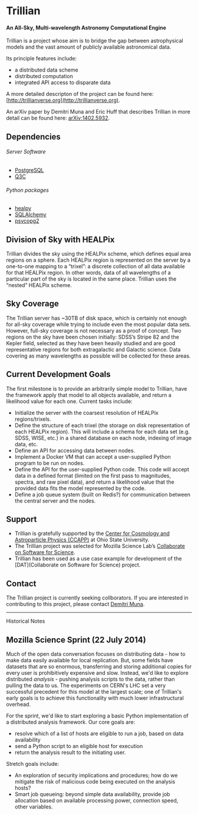 Trillian
========
#### An All-Sky, Multi-wavelength Astronomy Computational Engine

Trillian is a project whose aim is to bridge the gap between astrophysical models and the vast amount of publicly available astronomical data. 

Its principle features include:

 * a distributed data scheme
 * distributed computation
 * integrated API access to disparate data

A more detailed descripton of the project can be found here: [http://trillianverse.org](http://trillianverse.org).

An arXiv paper by Demitri Muna and Eric Huff that describes Trillian in more detail can be found here: [arXiv:1402.5932](http://arxiv.org/abs/1402.5932).

Dependencies
------------
###### Server Software
 * [PostgreSQL](http://postgresql.org)
 * [Q3C](https://code.google.com/p/q3c/)

###### Python packages

 * [healpy](https://pypi.python.org/pypi/healpy/1.8.4)
 * [SQLAlchemy](http://sqlalchemy.org)
 * [psycopg2](https://pypi.python.org/pypi/psycopg2/2.5.4)

## Division of Sky with HEALPix

Trillian divides the sky using the HEALPix scheme, which defines equal area regions on a sphere. Each HEALPix region is represented on the server by a one-to-one mapping to a “trixel”: a discrete collection of all data available for that HEALPix region. In other words, data of all wavelengths of a particular part of the sky is located in the same place. Trillian uses the “nested” HEALPix scheme.

## Sky Coverage

The Trillian server has ~30TB of disk space, which is certainly not enough for all-sky coverage while trying to include even the most popular data sets. However, full-sky coverage is not necessary as a proof of concept. Two regions on the sky have been chosen initially: SDSS’s Stripe 82 and the Kepler field, selected as they have been heavily studied and are good representative regions for both extragalactic and Galactic science. Data covering as many wavelengths as possible will be collected for these areas.

## Current Development Goals

The first milestone is to provide an arbitrarily simple model to Trillian, have the framework apply that model to all objects available, and return a likelihood value for each one. Current tasks include:

 - Initialize the server with the coarsest resolution of HEALPix regions/trixels.
 - Define the structure of each trixel (the storage on disk representation of each HEALPix region). This will include a schema for each data set (e.g. SDSS, WISE, etc.) in a shared database on each node, indexing of image data, etc.
 - Define an API for accessing data between nodes.
 - Implement a Docker VM that can accept a user-supplied Python program to be run on nodes.
 - Define the API for the user-supplied Python code. This code will accept data in a defined format (limited on the first pass to magnitudes, spectra, and raw pixel data), and return a likelihood value that the provided data fits the model represented by the code.
 - Define a job queue system (built on Redis?) for communication between the central server and the nodes.

## Support

 * Trillian is gratefully supported by the [Center for Cosmology and Astroparticle Physics (CCAPP)](http://ccapp.osu.edu) at Ohio State University.
 * The Trillian project was selected for Mozilla Science Lab’s [Collaborate on Software for Science](http://collaborate.mozillascience.org).
 * Trillian has been used as a use case example for development of the [DAT](Collaborate on Software for Science) project.

## Contact

The Trillian project is currently seeking collborators. If you are interested in contributing to this project, please contact [Demitri Muna](http://github.com/demitri).

---

Historical Notes

## Mozilla Science Sprint (22 July 2014)
Much of the open data conversation focuses on distributing data - how to make data easily available for local replication.  But, some fields have datasets that are so enormous, transferring and storing additional copies for every user is prohibitively expensive and slow.  Instead, we'd like to explore distributed *analysis* - pushing analysis scripts to the data, rather than pulling the data to us.  The experiments on CERN's LHC set a very successful precedent for this model at the largest scale; one of Trillian's early goals is to achieve this functionality with much lower infrastructural overhead.

For the sprint, we'd like to start exploring a basic Python implementation of a distributed analysis framework.  Our core goals are:

 - resolve which of a list of hosts are eligible to run a job, based on data availability
 - send a Python script to an eligible host for execution
 - return the analysis result to the initiating user.

Stretch goals include:

 - An exploration of security implications and procedures; how do we mitigate the risk of malicious code being executed on the analysis hosts?
 - Smart job queueing: beyond simple data availability, provide job allocation based on available processing power, connection speed, other variables.
